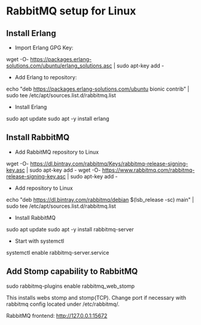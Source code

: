 # RabbitMQ setup for Linux
## Install Erlang

* Import Erlang GPG Key:

wget -O- https://packages.erlang-solutions.com/ubuntu/erlang_solutions.asc | sudo apt-key add -

* Add Erlang to repository:

echo "deb https://packages.erlang-solutions.com/ubuntu bionic contrib" | sudo tee /etc/apt/sources.list.d/rabbitmq.list

* Install Erlang

sudo apt update
sudo apt -y install erlang

## Install RabbitMQ

* Add RabbitMQ repository to Linux

wget -O- https://dl.bintray.com/rabbitmq/Keys/rabbitmq-release-signing-key.asc | sudo apt-key add -
wget -O- https://www.rabbitmq.com/rabbitmq-release-signing-key.asc | sudo apt-key add -

* Add repository to Linux

echo "deb https://dl.bintray.com/rabbitmq/debian $(lsb_release -sc) main" | sudo tee /etc/apt/sources.list.d/rabbitmq.list


* Install RabbitMQ

sudo apt update
sudo apt -y install rabbitmq-server

* Start with systemctl

systemctl enable rabbitmq-server.service

## Add Stomp capability to RabbitMQ

sudo rabbitmq-plugins enable rabbitmq_web_stomp

This installs webs stomp and stomp(TCP). Change port if necessary with rabbitmq config located under /etc/rabbitmq/.

RabbitMQ frontend: http://127.0.0.1:15672
